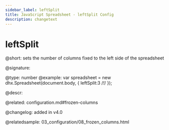 ```yaml
---
sidebar_label: leftSplit
title: JavaScript Spreadsheet - leftSplit Config
description: changetext
---
```


# leftSplit

@short: sets the number of columns fixed to the left side of the spreadsheet

@signature:

@type: number
@example:
var spreadsheet = new dhx.Spreadsheet(document.body, {
    leftSplit:3 /*!*/
});

@descr:

@related:
configuration.md#frozen-columns

@changelog: added in v4.0

@relatedsample: 03_configuration/08_frozen_columns.html
